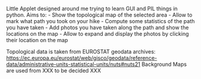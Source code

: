 Little Applet designed around me trying to learn GUI and PIL things in python. 
Aims to: 
    - Show the topological map of the selected area
    - Allow to mark what path you took on your hike
    - Compute some statistics of the path you have taken
    - Add photos you have taken along the path and show the locations on the map
    - Allow to expand and display the photos by clicking their location on the map 

Topological data is taken from EUROSTAT geodata archives: https://ec.europa.eu/eurostat/web/gisco/geodata/reference-data/administrative-units-statistical-units/nuts#nuts21
Background Maps are used from XXX to be decided XXX